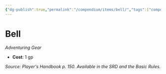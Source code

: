 ```yaml
---
{"dg-publish":true,"permalink":"/compendium/items/bell/","tags":["compendium/src/5e/phb","item/gear"]}
---
```


# Bell
*Adventuring Gear*  

- **Cost**: 1 gp

*Source: Player's Handbook p. 150. Available in the SRD and the Basic Rules.*